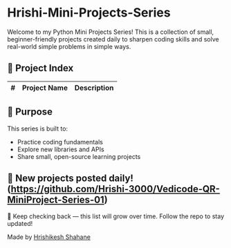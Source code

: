 # Hrishi-Mini-Projects-Series

Welcome to my Python Mini Projects Series! This is a collection of small, beginner-friendly  projects created daily to sharpen coding skills and solve real-world simple problems in simple ways.

## 🔗 Project Index

| # | Project Name | Description |
|--|--------------|-------------|


## 📌 Purpose
This series is built to:
- Practice coding fundamentals
- Explore new libraries and APIs
- Share small, open-source learning projects

📅 New projects posted daily!
(https://github.com/Hrishi-3000/Vedicode-QR-MiniProject-Series-01)
---

🔄 Keep checking back — this list will grow over time. Follow the repo to stay updated!

Made by [Hrishikesh Shahane]([https://github.com/yourusername](https://github.com/Hrishi-3000))
